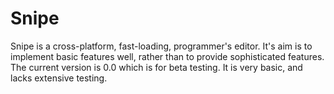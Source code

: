 # Snipe

Snipe is a cross-platform, fast-loading, programmer's editor. It's aim is to
implement basic features well, rather than to provide sophisticated features.
The current version is 0.0 which is for beta testing. It is very basic, and
lacks extensive testing.

